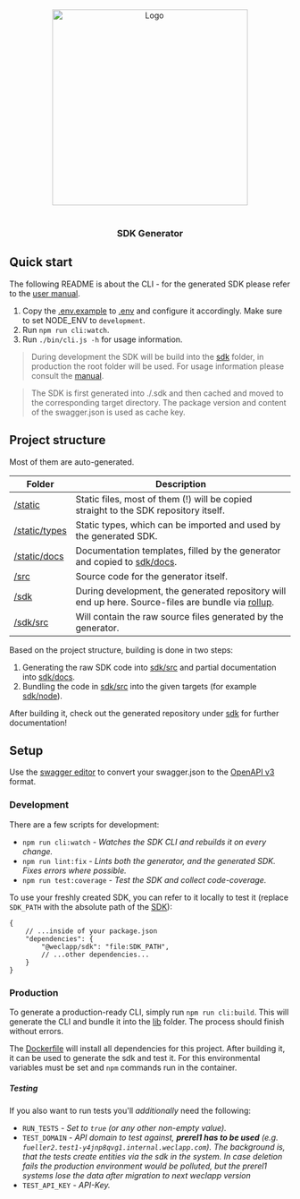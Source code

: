 <br/>
<br/>

<div align="center">
    <img src="/uploads/1dedf37d0e1e105f9e94ea97e04ca096/logo.svg" alt="Logo" width="350"/>
</div>

<br/>

<div align="center">
    <h3>SDK Generator</h3>
</div>

## Quick start

The following README is about the CLI - for the generated SDK please refer to the [user manual](MANUAL.md).

1. Copy the [.env.example](.env.example) to [.env](.env) and configure it accordingly. Make sure to set NODE_ENV to `development`.
2. Run `npm run cli:watch`.
3. Run `./bin/cli.js -h` for usage information.

> During development the SDK will be build into the [sdk](./sdk) folder, in production the root folder will be used.
> For usage information please consult the [manual](MANUAL.md).

> The SDK is first generated into ./.sdk and then cached and moved to the corresponding target directory.
> The package version and content of the swagger.json is used as cache key.

## Project structure

Most of them are auto-generated.

| Folder | Description |
| ----- | ----- |
| [/static](static) | Static files, most of them (!) will be copied straight to the SDK repository itself. |
| [/static/types](static/types) | Static types, which can be imported and used by the generated SDK. |
| [/static/docs](static/docs) | Documentation templates, filled by the generator and copied to [sdk/docs](sdk/docs). |
| [/src](src) | Source code for the generator itself. |
| [/sdk](sdk) | During development, the generated repository will end up here. Source-files are bundle via [rollup](https://rollupjs.org/). |
| [/sdk/src](sdk/src) | Will contain the raw source files generated by the generator.  |

Based on the project structure, building is done in two steps:
1. Generating the raw SDK code into [sdk/src](sdk/src) and partial documentation into [sdk/docs](sdk/docs).
2. Bundling the code in [sdk/src](sdk/src) into the given targets (for example [sdk/node](sdk/node)).

After building it, check out the generated repository under [sdk](sdk) for further documentation!

## Setup

 Use the [swagger editor](https://editor.swagger.io/) to convert your
swagger.json to the [OpenAPI v3](https://swagger.io/specification/) format. 

### Development

There are a few scripts for development:

* `npm run cli:watch` _- Watches the SDK CLI and rebuilds it on every change._
* `npm run lint:fix` _- Lints both the generator, and the generated SDK. Fixes errors where possible._
* `npm run test:coverage` _- Test the SDK and collect code-coverage._


To use your freshly created SDK, you can refer to it locally to test it (replace `SDK_PATH` with the absolute path of the [SDK](sdk)): 
```json5
{
    // ...inside of your package.json
    "dependencies": {
        "@weclapp/sdk": "file:SDK_PATH",
        // ...other dependencies...
    }
}
```

### Production

To generate a production-ready CLI, simply run `npm run cli:build`. This will generate the CLI and bundle it into the [lib](lib) folder. The process should finish without
errors.

The [Dockerfile](Dockerfile) will install all dependencies for this project. After building it, it can be used to generate the sdk and test it.
For this environmental variables must be set and `npm` commands run in the container.

##### Testing

If you also want to run tests you'll _additionally_ need the following:
* `RUN_TESTS` _- Set to `true` (or any other non-empty value)._
* `TEST_DOMAIN` _- API domain to test against, **prerel1 has to be used** (e.g. `fueller2.test1-y4jnp8qvg1.internal.weclapp.com`).
  The background is, that the tests create entities via the sdk in the system. In case deletion fails the production environment would be polluted,
  but the prerel1 systems lose the data after migration to next weclapp version_
* `TEST_API_KEY` _- API-Key._
